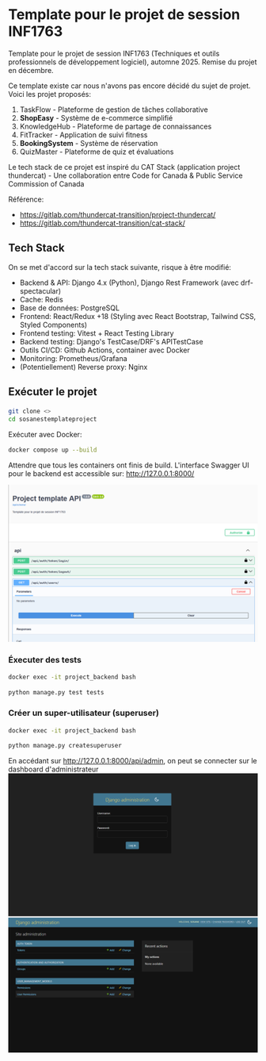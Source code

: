 # Template pour le projet de session INF1763

Template pour le projet de session INF1763 (Techniques et outils professionnels de développement logiciel), automne 2025. Remise du projet en décembre.

Ce template existe car nous n'avons pas encore décidé du sujet de projet. Voici les projet proposés:
1.	TaskFlow - Plateforme de gestion de tâches collaborative
2.	**ShopEasy** - Système de e-commerce simplifié
3.	KnowledgeHub - Plateforme de partage de connaissances
4.	FitTracker - Application de suivi fitness
5.	**BookingSystem** - Système de réservation
6.	QuizMaster - Plateforme de quiz et évaluations

Le tech stack de ce projet est inspiré du CAT Stack (application project thundercat) - Une collaboration entre Code for Canada & Public Service Commission of Canada

Référence:
- https://gitlab.com/thundercat-transition/project-thundercat/
- https://gitlab.com/thundercat-transition/cat-stack/

## Tech Stack
On se met d'accord sur la tech stack suivante, risque à être modifié: 
- Backend & API: Django 4.x (Python), Django Rest Framework (avec drf-spectacular)
- Cache: Redis
- Base de données: PostgreSQL
- Frontend: React/Redux +18 (Styling avec React Bootstrap, Tailwind CSS, Styled Components)
- Frontend testing: Vitest + React Testing Library
- Backend testing: Django's TestCase/DRF's APITestCase
- Outils CI/CD: Github Actions, container avec Docker
- Monitoring: Prometheus/Grafana
- (Potentiellement) Reverse proxy: Nginx

## Exécuter le projet
```sh
git clone <>
cd sosanestemplateproject
```

Exécuter avec Docker:
```sh
docker compose up --build
```

Attendre que tous les containers ont finis de build. L'interface Swagger UI pour le backend est accessible sur: http://127.0.0.1:8000/

![swagger-ui-interface](/docs/images/swagger-ui-interface.png)

### Éxecuter des tests
```sh
docker exec -it project_backend bash
```

```sh
python manage.py test tests
```

### Créer un super-utilisateur (superuser)
```sh
docker exec -it project_backend bash
```

```sh
python manage.py createsuperuser
```

En accédant sur http://127.0.0.1:8000/api/admin, on peut se connecter sur le dashboard d'administrateur
![django-admin-login-page](/docs/images/django-admin-login-page.png)
![django-admin-interface](/docs/images/django-admin-interface.png)